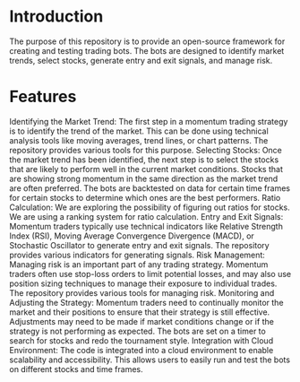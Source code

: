 # Introduction

The purpose of this repository is to provide an open-source framework for creating and testing trading bots. The bots are designed to identify market trends, select stocks, generate entry and exit signals, and manage risk.

# Features

Identifying the Market Trend: The first step in a momentum trading strategy is to identify the trend of the market. This can be done using technical analysis tools like moving averages, trend lines, or chart patterns. The repository provides various tools for this purpose.
Selecting Stocks: Once the market trend has been identified, the next step is to select the stocks that are likely to perform well in the current market conditions. Stocks that are showing strong momentum in the same direction as the market trend are often preferred. The bots are backtested on data for certain time frames for certain stocks to determine which ones are the best performers.
Ratio Calculation: We are exploring the possibility of figuring out ratios for stocks. We are using a ranking system for ratio calculation.
Entry and Exit Signals: Momentum traders typically use technical indicators like Relative Strength Index (RSI), Moving Average Convergence Divergence (MACD), or Stochastic Oscillator to generate entry and exit signals. The repository provides various indicators for generating signals.
Risk Management: Managing risk is an important part of any trading strategy. Momentum traders often use stop-loss orders to limit potential losses, and may also use position sizing techniques to manage their exposure to individual trades. The repository provides various tools for managing risk.
Monitoring and Adjusting the Strategy: Momentum traders need to continually monitor the market and their positions to ensure that their strategy is still effective. Adjustments may need to be made if market conditions change or if the strategy is not performing as expected. The bots are set on a timer to search for stocks and redo the tournament style.
Integration with Cloud Environment: The code is integrated into a cloud environment to enable scalability and accessibility. This allows users to easily run and test the bots on different stocks and time frames.
